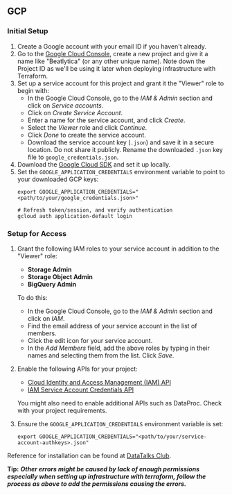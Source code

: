 ## GCP

### Initial Setup

1. Create a Google account with your email ID if you haven't already.
2. Go to the [Google Cloud Console](https://console.cloud.google.com/), create a new project and give it a name like "Beatlytica" (or any other unique name). Note down the Project ID as we'll be using it later when deploying infrastructure with Terraform.
3. Set up a service account for this project and grant it the "Viewer" role to begin with:
   * In the Google Cloud Console, go to the *IAM & Admin* section and click on *Service accounts*.
   * Click on *Create Service Account*.
   * Enter a name for the service account, and click *Create*.
   * Select the *Viewer* role and click *Continue*.
   * Click *Done* to create the service account.
   * Download the service account key (`.json`) and save it in a secure location. Do not share it publicly. Rename the downloaded `.json` key file to `google_credentials.json`.
4. Download the [Google Cloud SDK](https://cloud.google.com/sdk/docs/quickstart) and set it up locally.
5. Set the `GOOGLE_APPLICATION_CREDENTIALS` environment variable to point to your downloaded GCP keys:
   ```shell
   export GOOGLE_APPLICATION_CREDENTIALS="<path/to/your/google_credentials.json>"
   
   # Refresh token/session, and verify authentication
   gcloud auth application-default login
   ```
   
### Setup for Access

1. Grant the following IAM roles to your service account in addition to the "Viewer" role:
   * **Storage Admin**
   * **Storage Object Admin**
   * **BigQuery Admin**
   
   To do this:
   * In the Google Cloud Console, go to the *IAM & Admin* section and click on *IAM*.
   * Find the email address of your service account in the list of members.
   * Click the edit icon for your service account.
   * In the *Add Members* field, add the above roles by typing in their names and selecting them from the list. Click *Save*.
   
2. Enable the following APIs for your project:
   * [Cloud Identity and Access Management (IAM) API](https://console.cloud.google.com/apis/library/iam.googleapis.com)
   * [IAM Service Account Credentials API](https://console.cloud.google.com/apis/library/iamcredentials.googleapis.com)
   
   You might also need to enable additional APIs such as DataProc. Check with your project requirements.
   
3. Ensure the `GOOGLE_APPLICATION_CREDENTIALS` environment variable is set:
   ```shell
   export GOOGLE_APPLICATION_CREDENTIALS="<path/to/your/service-account-authkeys>.json"
   ```
   
Reference for installation can be found at [DataTalks Club](https://github.com/DataTalksClub/data-engineering-zoomcamp/blob/main/week_1_basics_n_setup/1_terraform_gcp/2_gcp_overview.md#initial-setup).


**Tip:** ***Other errors might be caused by lack of enough permissions especially when setting up infrastructure with terraform, follow the process as above to add the permissions causing the errors.***
